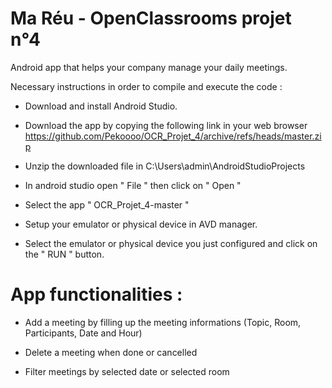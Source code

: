 # Ma Réu -  OpenClassrooms projet n°4

Android app that helps your company manage your daily meetings.

Necessary instructions in order to compile and execute the code :

- Download and install Android Studio.

- Download the app by copying the following link in your web browser https://github.com/Pekoooo/OCR_Projet_4/archive/refs/heads/master.zip  

- Unzip the downloaded file in C:\Users\admin\AndroidStudioProjects

- In android studio open " File " then click on " Open "

- Select the app " OCR_Projet_4-master " 

- Setup your emulator or physical device in AVD manager.

- Select the emulator or physical device you just configured and click on the " RUN " button.


# App functionalities :

- Add a meeting by filling up the meeting informations (Topic, Room, Participants, Date and Hour)

- Delete a meeting when done or cancelled

- Filter meetings by selected date or selected room

